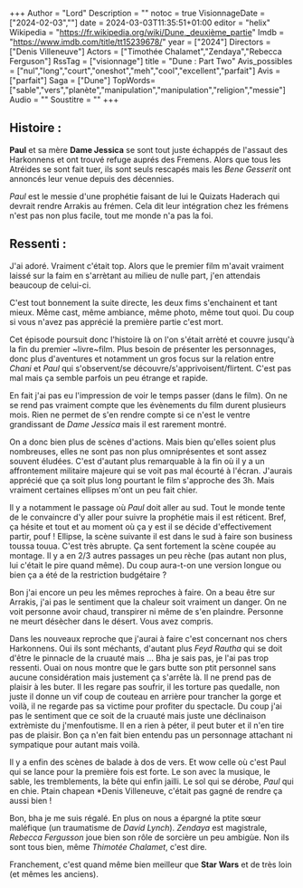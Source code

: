 +++
Author = "Lord"
Description = ""
notoc = true
VisionnageDate = ["2024-02-03",""]
date = 2024-03-03T11:35:51+01:00
editor = "helix"
Wikipedia = "https://fr.wikipedia.org/wiki/Dune,_deuxième_partie"
Imdb = "https://www.imdb.com/title/tt15239678/"
year = ["2024"]
Directors = ["Denis Villeneuve"]
Actors = ["Timothée Chalamet","Zendaya","Rebecca Ferguson"]
RssTag = ["visionnage"]
title = "Dune : Part Two"
Avis_possibles = ["nul","long","court","oneshot","meh","cool","excellent","parfait"]
Avis = ["parfait"] 
Saga = ["Dune"]
TopWords=["sable","vers","planète","manipulation","manipulation","religion","messie"]
Audio = ""
Soustitre = ""
+++
## Histoire : 
**Paul** et sa mère **Dame Jessica** se sont tout juste échappés de l'assaut des Harkonnens et ont trouvé refuge auprés des Fremens.
Alors que tous les Atréides se sont fait tuer, ils sont seuls rescapés mais les *Bene Gesserit* ont annoncés leur venue depuis des décennies.

*Paul* est le messie d'une prophétie faisant de lui le Quizats Haderach qui devrait rendre Arrakis au frémen.
Cela dit leur intégration chez les frémens n'est pas non plus facile, tout me monde n'a pas la foi.

## Ressenti :
J'ai adoré.
Vraiment c'était top.
Alors que le premier film m'avait vraiment laissé sur la faim en s'arrètant au milieu de nulle part, j'en attendais beaucoup de celui-ci.

C'est tout bonnement la suite directe, les deux fims s'enchainent et tant mieux.
Même cast, même ambiance, même photo, même tout quoi.
Du coup si vous n'avez pas apprécié la première partie c'est mort.

Cet épisode poursuit donc l'histoire là on l'on s'était arrèté et couvre jusqu'à la fin du premier ~livre~film.
Plus besoin de présenter les personnages, donc plus d'aventures et notamment un gros focus sur la relation entre *Chani* et *Paul* qui s'observent/se découvre/s'apprivoisent/flirtent.
C'est pas mal mais ça semble parfois un peu étrange et rapide.

En fait j'ai pas eu l'impression de voir le temps passer (dans le film).
On ne se rend pas vraiment compte que les évènements du film durent plusieurs mois.
Rien ne permet de s'en rendre compte si ce n'est le ventre grandissant de *Dame Jessica* mais il est rarement montré.

On a donc bien plus de scènes d'actions.
Mais bien qu'elles soient plus nombreuses, elles ne sont pas non plus omniprésentes et sont assez souvent éludées.
C'est d'autant plus remarquable à la fin où il y a un affrontement militaire majeure qui se voit pas mal écourté à l'écran.
J'aurais apprécié que ça soit plus long pourtant le film s'approche des 3h.
Mais vraiment certaines ellipses m'ont un peu fait chier.

Il y a notamment le passage où *Paul* doit aller au sud.
Tout le monde tente de le convaincre d'y aller pour suivre la prophétie mais il est réticent.
Bref, ça hésite et tout et au moment où ça y est il se décide d'effectivement partir, pouf !
Ellipse, la scène suivante il est dans le sud à faire son business toussa touua.
C'est très abrupte.
Ça sent fortement la scène coupée au montage.
Il y a en 2/3 autres passages un peu rèche (pas autant non plus, lui c'était le pire quand même).
Du coup aura-t-on une version longue ou bien ça a été de la restriction budgétaire ?

Bon j'ai encore un peu les mêmes reproches à faire.
On a beau être sur Arrakis, j'ai pas le sentiment que la chaleur soit vraiment un danger.
On ne voit personne avoir chaud, transpirer ni même de s'en plaindre.
Personne ne meurt désècher dans le désert.
Vous avez compris.

Dans les nouveaux reproche que j'aurai à faire c'est concernant nos chers Harkonnens.
Oui ils sont méchants, d'autant plus *Feyd Rautha* qui se doit d'être le pinnacle de la cruauté mais …
Bha je sais pas, je l'ai pas trop ressenti.
Ouai on nous montre que le gars butte son ptit personnel sans aucune considération mais justement ça s'arrête là.
Il ne prend pas de plaisir à les buter.
Il les regare pas soufrir, il les torture pas quedalle, non juste il donne un vif coup de couteau en arrière pour trancher la gorge et voilà, il ne regarde pas sa victime pour profiter du spectacle.
Du coup j'ai pas le sentiment que ce soit de la cruauté mais juste une déclinaison extrèmiste du j'menfoutisme.
Il en a rien à péter, il peut buter et il n'en tire pas de plaisir.
Bon ça n'en fait bien entendu pas un personnage attachant ni sympatique pour autant mais voilà.

Il y a enfin des scènes de balade à dos de vers.
Et wow celle où c'est Paul qui se lance pour la première fois est forte.
Le son avec la musique, le sable, les tremblements, la bête qui enfin jailli.
Le sol qui se dérobe, *Paul* qui en chie.
Ptain chapean *Denis Villeneuve, c'était pas gagné de rendre ça aussi bien !

Bon, bha je me suis régalé.
En plus on nous a épargné la ptite sœur maléfique (un traumatisme de *David Lynch*).
*Zendaya* est magistrale, *Rebecca Fergusson* joue bien son rôle de sorcière un peu ambigùe.
Non ils sont tous bien, même *Thimotée Chalamet*, c'est dire.

Franchement, c'est quand même bien meilleur que **Star Wars** et de très loin (et mêmes les anciens).
